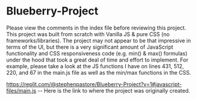 # Blueberry-Project
Please view the comments in the index file before reviewing this project. This project was built from scratch with Vanilla JS & pure CSS (no frameworks/libraries). The project may not appear to be that impressive in terms of the UI, but there is a very significant amount of JavaScript functionality and CSS responsiveness code (e.g. min() & max() formulas) under the hood that took a great deal of time and effort to implement. For example, please take a look at the JS functions I have on lines 431, 512, 220, and 67 in the main.js file as well as the min/max functions in the CSS.

https://replit.com/@stephenpastore/Blueberry-Project?v=1#javascript-files/main.js   --   Here is the link to where the project was originally created.
